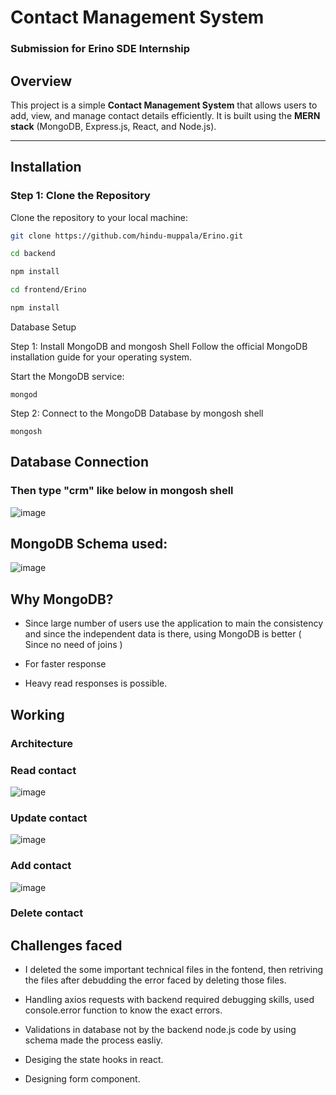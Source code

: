 # Contact Management System

### Submission for Erino SDE Internship

## Overview
This project is a simple **Contact Management System** that allows users to add, view, and manage contact details efficiently. It is built using the **MERN stack** (MongoDB, Express.js, React, and Node.js).

---

## Installation

### Step 1: Clone the Repository
Clone the repository to your local machine:
```bash
git clone https://github.com/hindu-muppala/Erino.git

cd backend

npm install

cd frontend/Erino

npm install

```
Database Setup

Step 1: Install MongoDB and mongosh Shell
Follow the official MongoDB installation guide for your operating system.

Start the MongoDB service:

```
mongod

```
Step 2: Connect to the MongoDB Database by mongosh shell

```
mongosh 

```
## Database Connection
### Then type "crm" like below in mongosh shell

![image](https://github.com/user-attachments/assets/8e94587b-7ed8-4e2c-90e1-53acf382141a)

## MongoDB Schema used:

![image](https://github.com/user-attachments/assets/057955e8-328d-4ff0-820e-87b76313af56)

## Why MongoDB?

- Since large number of users use the application to main the consistency and since the independent data is there, using MongoDB is better ( Since no need of joins )

- For faster response

- Heavy read responses is possible.

## Working

### Architecture

### Read contact

![image](https://github.com/user-attachments/assets/10e2cc7a-557d-4f5b-89c4-4f7fc6682199)


### Update contact

![image](https://github.com/user-attachments/assets/1da6febf-92a9-4c7c-9e81-9841a6cc73cc)


### Add contact

![image](https://github.com/user-attachments/assets/8b2f3649-d7c2-4be1-96ef-2431275a8b8d)


### Delete contact



## Challenges faced

- I deleted the some important technical files in the fontend, then retriving the files after debudding the error faced by deleting those files.

- Handling axios requests with backend required debugging skills, used console.error function to know the exact errors.

- Validations in database not by the backend node.js code by using schema made the process easliy.

- Desiging the state hooks in react.

- Designing form component.








